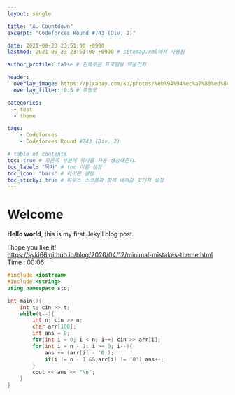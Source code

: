 ```yaml
---
layout: single

title: "A. Countdown"
excerpt: "Codeforces Round #743 (Div. 2)"

date: 2021-09-23 23:51:00 +0900
lastmod: 2021-09-23 23:51:00 +0900 # sitemap.xml에서 사용됨

author_profile: false # 왼쪽부분 프로필을 띄울건지

header:
  overlay_image: https://pixabay.com/ko/photos/%eb%94%94%ec%a7%80%ed%84%b8-%ec%8b%9c%ea%b3%84-%ec%8b%9c%ea%b3%84-%eb%94%94%ec%a7%80%ed%84%b8-5693/
  overlay_filter: 0.5 # 투명도

categories: 
  - test
  - theme

tags: 
    - Codeforces
    - Codeforces Round #743 (Div. 2)

# table of contents
toc: true # 오른쪽 부분에 목차를 자동 생성해준다.
toc_label: "목차" # toc 이름 설정
toc_icon: "bars" # 아이콘 설정
toc_sticky: true # 마우스 스크롤과 함께 내려갈 것인지 설정
---
```


# Welcome

**Hello world**, this is my first Jekyll blog post.

I hope you like it!  
https://syki66.github.io/blog/2020/04/12/minimal-mistakes-theme.html  
Time : 00:06

```cpp
#include <iostream>
#include <string>
using namespace std;

int main(){
    int t; cin >> t;
    while(t--){
        int n; cin >> n;
        char arr[100];
        int ans = 0;
        for(int i = 0; i < n; i++) cin >> arr[i];
        for(int i = n - 1; i >= 0; i--){
            ans += (arr[i] - '0');
            if(i != n - 1 && arr[i] != '0') ans++;
        }
        cout << ans << "\n";
    }
}
```
